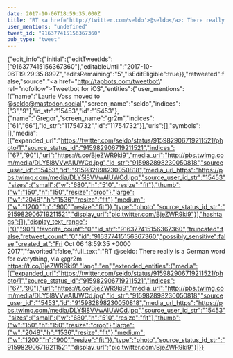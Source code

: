 ```yaml
---
date: 2017-10-06T18:59:35.000Z
title: "RT <a href='http://twitter.com/seldo'>@seldo</a>: There really is a German word for everything, via <a href='http://twitter.com/gr2m'>@gr2m</a> https://t.co/BjeZWR9ki9″"
user_mentions: "undefined"
tweet_id: "916377415156367360"
pub_type: "tweet"
---
```

{"edit_info":{"initial":{"editTweetIds":["916377415156367360"],"editableUntil":"2017-10-06T19:29:35.899Z","editsRemaining":"5","isEditEligible":true}},"retweeted":false,"source":"<a href=\"http://tapbots.com/tweetbot\" rel=\"nofollow\">Tweetbot for iΟS</a>","entities":{"user_mentions":[{"name":"Laurie Voss moved to @seldo@mastodon.social","screen_name":"seldo","indices":["3","9"],"id_str":"15453","id":"15453"},{"name":"Gregor","screen_name":"gr2m","indices":["61","66"],"id_str":"11754732","id":"11754732"}],"urls":[],"symbols":[],"media":[{"expanded_url":"https://twitter.com/seldo/status/915982906719211521/photo/1","source_status_id":"915982906719211521","indices":["67","90"],"url":"https://t.co/BjeZWR9ki9","media_url":"http://pbs.twimg.com/media/DLY5l8VVwAIUWCd.jpg","id_str":"915982898230050818","source_user_id":"15453","id":"915982898230050818","media_url_https":"https://pbs.twimg.com/media/DLY5l8VVwAIUWCd.jpg","source_user_id_str":"15453","sizes":{"small":{"w":"680","h":"510","resize":"fit"},"thumb":{"w":"150","h":"150","resize":"crop"},"large":{"w":"2048","h":"1536","resize":"fit"},"medium":{"w":"1200","h":"900","resize":"fit"}},"type":"photo","source_status_id_str":"915982906719211521","display_url":"pic.twitter.com/BjeZWR9ki9"}],"hashtags":[]},"display_text_range":["0","90"],"favorite_count":"0","id_str":"916377415156367360","truncated":false,"retweet_count":"0","id":"916377415156367360","possibly_sensitive":false,"created_at":"Fri Oct 06 18:59:35 +0000 2017","favorited":false,"full_text":"RT @seldo: There really is a German word for everything, via @gr2m https://t.co/BjeZWR9ki9","lang":"en","extended_entities":{"media":[{"expanded_url":"https://twitter.com/seldo/status/915982906719211521/photo/1","source_status_id":"915982906719211521","indices":["67","90"],"url":"https://t.co/BjeZWR9ki9","media_url":"http://pbs.twimg.com/media/DLY5l8VVwAIUWCd.jpg","id_str":"915982898230050818","source_user_id":"15453","id":"915982898230050818","media_url_https":"https://pbs.twimg.com/media/DLY5l8VVwAIUWCd.jpg","source_user_id_str":"15453","sizes":{"small":{"w":"680","h":"510","resize":"fit"},"thumb":{"w":"150","h":"150","resize":"crop"},"large":{"w":"2048","h":"1536","resize":"fit"},"medium":{"w":"1200","h":"900","resize":"fit"}},"type":"photo","source_status_id_str":"915982906719211521","display_url":"pic.twitter.com/BjeZWR9ki9"}]}}
